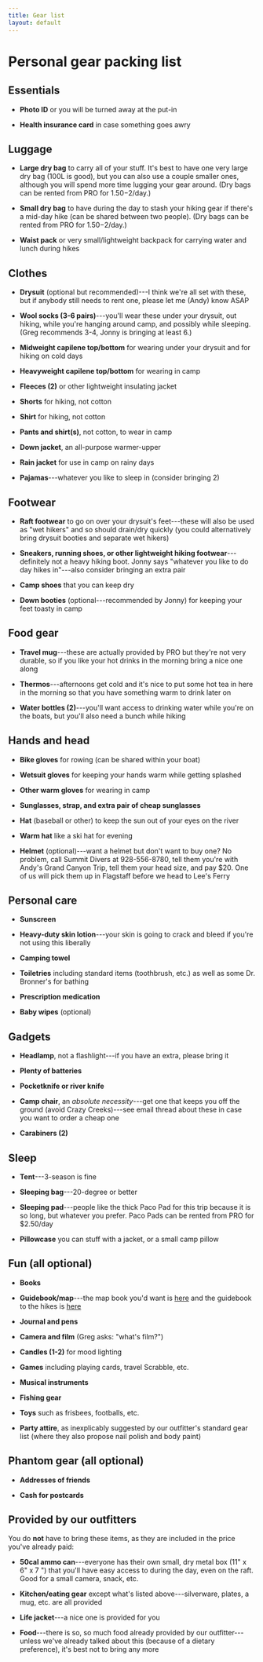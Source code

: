```yaml
---
title: Gear list
layout: default
---
```


# Personal gear packing list

## Essentials

* **Photo ID** or you will be turned away at the put-in

* **Health insurance card** in case something goes awry

## Luggage

* **Large dry bag** to carry all of your stuff. It's best to have one very large dry bag (100L is good), but you can also use a couple smaller ones, although you will spend more time lugging your gear around. (Dry bags can be rented from PRO for $1.50-$2/day.)

* **Small dry bag** to have during the day to stash your hiking gear if there's a mid-day hike (can be shared between two people). (Dry bags can be rented from PRO for $1.50-$2/day.)

* **Waist pack** or very small/lightweight backpack for carrying water and lunch during hikes

## Clothes

* **Drysuit** (optional but recommended)---I think we're all set with these, but if anybody still needs to rent one, please let me (Andy) know ASAP

* **Wool socks (3-6 pairs)**---you'll wear these under your drysuit, out hiking, while you're hanging around camp, and possibly while sleeping. (Greg recommends 3-4, Jonny is bringing at least 6.)

* **Midweight capilene top/bottom** for wearing under your drysuit and for hiking on cold days

* **Heavyweight capilene top/bottom** for wearing in camp

* **Fleeces (2)** or other lightweight insulating jacket

* **Shorts** for hiking, not cotton

* **Shirt** for hiking, not cotton

* **Pants and shirt(s)**, not cotton, to wear in camp

* **Down jacket**, an all-purpose warmer-upper

* **Rain jacket** for use in camp on rainy days

* **Pajamas**---whatever you like to sleep in (consider bringing 2)

## Footwear

* **Raft footwear** to go on over your drysuit's feet---these will also be used as "wet hikers" and so should drain/dry quickly (you could alternatively bring drysuit booties and separate wet hikers)

* **Sneakers, running shoes, or other lightweight hiking footwear**---definitely not a heavy hiking boot. Jonny says "whatever you like to do day hikes in"---also consider bringing an extra pair

* **Camp shoes** that you can keep dry

* **Down booties** (optional---recommended by Jonny) for keeping your feet toasty in camp

## Food gear

* **Travel mug**---these are actually provided by PRO but they're not very durable, so if you like your hot drinks in the morning bring a nice one along

* **Thermos**---afternoons get cold and it's nice to put some hot tea in here in the morning so that you have something warm to drink later on

* **Water bottles (2)**---you'll want access to drinking water while you're on the boats, but you'll also need a bunch while hiking

## Hands and head

* **Bike gloves** for rowing (can be shared within your boat)

* **Wetsuit gloves** for keeping your hands warm while getting splashed

* **Other warm gloves** for wearing in camp

* **Sunglasses, strap, and extra pair of cheap sunglasses**

* **Hat** (baseball or other) to keep the sun out of your eyes on the river

* **Warm hat** like a ski hat for evening

* **Helmet** (optional)---want a helmet but don't want to buy one? No problem, call Summit Divers at 928-556-8780, tell them you're with Andy's Grand Canyon Trip, tell them your head size, and pay $20. One of us will pick them up in Flagstaff before we head to Lee's Ferry

## Personal care

* **Sunscreen**

* **Heavy-duty skin lotion**---your skin is going to crack and bleed if you're not using this liberally

* **Camping towel**

* **Toiletries** including standard items (toothbrush, etc.) as well as some Dr. Bronner's for bathing

* **Prescription medication**

* **Baby wipes** (optional)

## Gadgets

* **Headlamp**, not a flashlight---if you have an extra, please bring it

* **Plenty of batteries**

* **Pocketknife or river knife**

* **Camp chair**, an *absolute necessity*---get one that keeps you off the ground (avoid Crazy Creeks)---see email thread about these in case you want to order a cheap one

* **Carabiners (2)**

## Sleep

* **Tent**---3-season is fine

* **Sleeping bag**---20-degree or better

* **Sleeping pad**---people like the thick Paco Pad for this trip because it is so long, but whatever you prefer. Paco Pads can be rented from PRO for $2.50/day

* **Pillowcase** you can stuff with a jacket, or a small camp pillow

## Fun (all optional)

* **Books**

* **Guidebook/map**---the map book you'd want is [here](http://amzn.com/0977674991) and the guidebook to the hikes is [here](http://amzn.com/0979505542)

* **Journal and pens**

* **Camera and film** (Greg asks: "what's film?")

* **Candles (1-2)** for mood lighting

* **Games** including playing cards, travel Scrabble, etc.

* **Musical instruments**

* **Fishing gear**

* **Toys** such as frisbees, footballs, etc.

* **Party attire**, as inexplicably suggested by our outfitter's standard gear list (where they also propose nail polish and body paint)

## Phantom gear (all optional)

* **Addresses of friends**

* **Cash for postcards**

## Provided by our outfitters

You do **not** have to bring these items, as they are included in the price you've already paid:

* **50cal ammo can**---everyone has their own small, dry metal box (11" x 6" x 7 ") that you'll have easy access to during the day, even on the raft. Good for a small camera, snack, etc.

* **Kitchen/eating gear** except what's listed above---silverware, plates, a mug, etc. are all provided

* **Life jacket**---a nice one is provided for you

* **Food**---there is so, so much food already provided by our outfitter---unless we've already talked about this (because of a dietary preference), it's best not to bring any more



